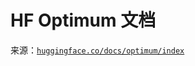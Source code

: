# HF Optimum 文档

来源：[`huggingface.co/docs/optimum/index`](https://huggingface.co/docs/optimum/index)
